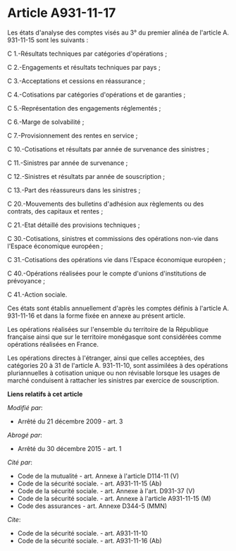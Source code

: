 # Article A931-11-17

Les états d'analyse des comptes visés au 3° du premier alinéa de l'article A. 931-11-15 sont les suivants : 

C 1.-Résultats techniques par catégories d'opérations ; 

C 2.-Engagements et résultats techniques par pays ; 

C 3.-Acceptations et cessions en réassurance ; 

C 4.-Cotisations par catégories d'opérations et de garanties ; 

C 5.-Représentation des engagements réglementés ; 

C 6.-Marge de solvabilité ; 

C 7.-Provisionnement des rentes en service ; 

C 10.-Cotisations et résultats par année de survenance des sinistres ; 

C 11.-Sinistres par année de survenance ; 

C 12.-Sinistres et résultats par année de souscription ; 

C 13.-Part des réassureurs dans les sinistres ; 

C 20.-Mouvements des bulletins d'adhésion aux règlements ou des contrats, des capitaux et rentes ; 

C 21.-Etat détaillé des provisions techniques ; 

C 30.-Cotisations, sinistres et commissions des opérations non-vie dans l'Espace économique européen ; 

C 31.-Cotisations des opérations vie dans l'Espace économique européen ; 

C 40.-Opérations réalisées pour le compte d'unions d'institutions de prévoyance ; 

C 41.-Action sociale. 

Ces états sont établis annuellement d'après les comptes définis à l'article A. 931-11-16 et dans la forme fixée en annexe au
présent article. 

Les opérations réalisées sur l'ensemble du territoire de la République française ainsi que sur le territoire monégasque sont
considérées comme opérations réalisées en France. 

Les opérations directes à l'étranger, ainsi que celles acceptées, des catégories 20 à 31 de l'article A. 931-11-10, sont
assimilées à des opérations pluriannuelles à cotisation unique ou non révisable lorsque les usages de marché conduisent à
rattacher les sinistres par exercice de souscription.

**Liens relatifs à cet article**

_Modifié par_:

  - Arrêté du 21 décembre 2009 - art. 3

_Abrogé par_:

  - Arrêté du 30 décembre 2015 - art. 1

_Cité par_:

  - Code de la mutualité - art. Annexe à l'article D114-11 (V)
  - Code de la sécurité sociale. - art. A931-11-15 (Ab)
  - Code de la sécurité sociale. - art. Annexe à l'art. D931-37 (V)
  - Code de la sécurité sociale. - art. Annexe à l'article A931-11-15 (M)
  - Code des assurances - art. Annexe D344-5 (MMN)

_Cite_:

  - Code de la sécurité sociale. - art. A931-11-10
  - Code de la sécurité sociale. - art. A931-11-16 (Ab)
